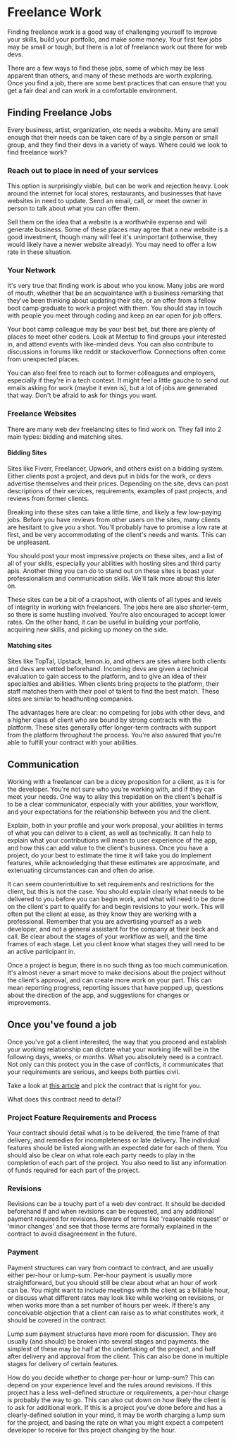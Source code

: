 # Freelance Work

Finding freelance work is a good way of challenging yourself to improve your skills, build your portfolio, and make some money. Your first few jobs may be small or tough, but there is a lot of freelance work out there for web devs. 

There are a few ways to find these jobs, some of which may be less apparent than others, and many of these methods are worth exploring.  Once you find a job, there are some best practices that can ensure that you get a fair deal and can work in a comfortable environment.

## Finding Freelance Jobs

Every business, artist, organization, etc needs a website.  Many are small enough that their needs can be taken care of by a single person or small group, and they find their devs in a variety of ways.  Where could we look to find freelance work?

### Reach out to place in need of your services

This option is surprisingly viable, but can be work and rejection heavy.  Look around the internet for local stores, restaurants, and businesses that have websites in need to update.  Send an email, call, or meet the owner in person to talk about what you can offer them.

Sell them on the idea that a website is a worthwhile expense and will generate business. Some of these places may agree that a new website is a good investment, though many will feel it's unimportant (otherwise, they would likely have a newer website already).  You may need to offer a low rate in these situation.

### Your Network

It's very true that finding work is about who you know. Many jobs are word of mouth, whether that be an acquaintance with a business remarking that they've been thinking about updating their site, or an offer from a fellow boot camp graduate to work a project with them.  You should stay in touch with people you meet through coding and keep an ear open for job offers.

Your boot camp colleague may be your best bet, but there are plenty of places to meet other coders. Look at Meetup to find groups your interested in, and attend events with like-minded devs.  You can also contribute to discussions in forums like reddit or stackoverflow.  Connections often come from unexpected places.

You can also feel free to reach out to former colleagues and employers, especially if they're in a tech context.  It might feel a little gauche to send out emails asking for work (maybe it even is), but a lot of jobs are generated that way.  Don't be afraid to ask for things you want.

### Freelance Websites

There are many web dev freelancing sites to find work on.  They fall into 2 main types: bidding and matching sites.

#### Bidding Sites

Sites like Fiverr, Freelancer, Upwork, and others exist on a bidding system.  Either clients post a project, and devs put in bids for the work, or devs advertise themselves and their prices.  Depending on the site, devs can post descriptions of their services, requirements, examples of past projects, and reviews from former clients.

Breaking into these sites can take a little time, and likely a few low-paying jobs.  Before you have reviews from other users on the sites, many clients are hesitant to give you a shot.  You'll probably have to promise a low rate at first, and be very accommodating of the client's needs and wants.  This can be unpleasant.

You should post your most impressive projects on these sites, and a list of all of your skills, especially your abilities with hosting sites and third party apis.  Another thing you can do to stand out on these sites is boast your professionalism and communication skills.  We'll talk more about this later on.

These sites can be a bit of a crapshoot, with clients of all types and levels of integrity in working with freelancers.  The jobs here are also shorter-term, so there is some hustling involved.  You're also encouraged to accept lower rates.  On the other hand, it can be useful in building your portfolio, acquiring new skills, and picking up money on the side.

#### Matching sites

Sites like TopTal, Upstack, lemon.io, and others are sites where both clients and devs are vetted beforehand.  Incoming devs are given a technical evaluation to gain access to the platform, and to give an idea of their specialties and abilities.  When clients bring projects to the platform, their staff matches them with their pool of talent to find the best match.  These sites are similar to headhunting companies.

The advantages here are clear: no competing for jobs with other devs, and a higher class of client who are bound by strong contracts with the platform.  These sites generally offer longer-term contracts with support from the platform throughout the process.  You're also assured that you're able to fulfill your contract with your abilities.

## Communication

Working with a freelancer can be a dicey proposition for a client, as it is for the developer.  You're not sure who you're working with, and if they can meet your needs.  One way to allay this trepidation on the client's behalf is to be a clear communicator, especially with your abilities, your workflow, and your expectations for the relationship between you and the client.

Explain, both in your profile and your work proposal, your abilities in terms of what you can deliver to a client, as well as technically. It can help to explain what your contributions will mean to user experience of the app, and how this can add value to the client's business.  Once you have a project, do your best to estimate the time it will take you do implement features, while acknowledging that these estimates are approximate, and extenuating circumstances can and often do arise.

It can seem counterintuitive to set requirements and restrictions for the client, but this is not the case.  You should explain clearly what needs to be delivered to you before you can begin work, and what will need to be done on the client's part to qualify for and begin revisions to your work.  This will often put the client at ease, as they know they are working with a professional.  Remember that you are advertising yourself as a web developer, and not a general assistant for the company at their beck and call.  Be clear about the stages of your workflow as well, and the time frames of each stage.  Let you client know what stages they will need to be an active participant in.

Once a project is begun, there is no such thing as too much communication. It's almost never a smart move to make decisions about the project without the client's approval, and can create more work on your part.  This can mean reporting progress, reporting issues that have popped up, questions about the direction of the app, and suggestions for changes or improvements.

## Once you've found a job

Once you've got a client interested, the way that you proceed and establish your working relationship can dictate what your working life will be in the following days, weeks, or months. What you absolutely need is a contract.  Not only can this protect you in the case of conflicts, it communicates that your requirements are serious, and keeps both parties civil.

Take a look at [this article](https://medium.com/freelancers-handbook/web-development-contract-6ca825480aa6) and pick the contract that is right for you.

What does this contract need to detail?

### Project Feature Requirements and Process

Your contract should detail what is to be delivered, the time frame of that delivery, and remedies for incompleteness or late delivery.  The individual features should be listed along with an expected date for each of them.  You should also be clear on what role each party needs to play in the completion of each part of the project.  You also need to list any information of funds required for each part of the project.

### Revisions

Revisions can be a touchy part of a web dev contract.  It should be decided beforehand if and when revisions can be requested, and any additional payment required for revisions.  Beware of terms like 'reasonable request' or 'minor changes' and see that those terms are formally explained in the contract to avoid disagreement in the future.

### Payment

Payment structures can vary from contract to contract, and are usually either per-hour or lump-sum.  Per-hour payment is usually more straightforward, but you should still be clear about what an hour of work can be.  You might want to include meetings with the client as a billable hour, or discuss what different rates may look like while working on revisions, or when works more than a set number of hours per week.  If there's any conceivable objection that a client can raise as to what constitutes work, it should be covered in the contract.

Lump sum payment structures have more room for discussion.  They are usually (and should) be broken into several stages and payments.  the simplest of these may be half at the undertaking of the project, and half after delivery and approval from the client. This can also be done in multiple stages for delivery of certain features.

How do you decide whether to charge per-hour or lump-sum?  This can depend on your experience level and the rules around revisions.  If this project has a less well-defined structure or requirements, a per-hour charge is probably the way to go.  This can also cut down on how likely the client is to ask for additional work.  If this is a project you've done before and has a clearly-defined solution in your mind, it may be worth charging a lump sum for the project, and basing the rate on what you might expect a competent developer to receive for this project changing by the hour.
